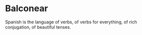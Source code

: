 Balconear
===

Spanish is the language of verbs, of verbs for everything, of rich conjugation, of beautiful tenses.
